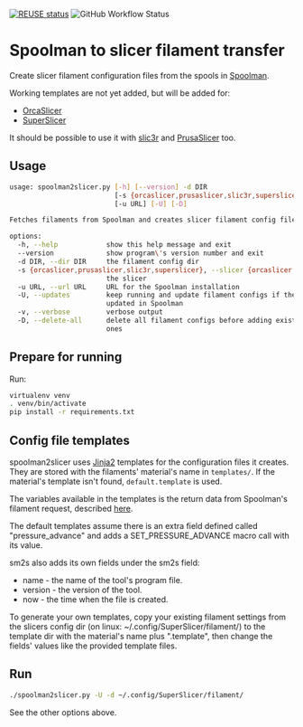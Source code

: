 <!--
SPDX-FileCopyrightText: 2024 Sebastian Andersson <sebastian@bittr.nu>

SPDX-License-Identifier: GPL-3.0-or-later
-->

[![REUSE status](https://api.reuse.software/badge/github.com/bofh69/nfc2klipper)](https://api.reuse.software/info/github.com/bofh69/sm2ss)
![GitHub Workflow Status](https://github.com/bofh69/sm2ss/actions/workflows/pylint.yml/badge.svg)

# Spoolman to slicer filament transfer
Create slicer filament configuration files from the spools in [Spoolman](https://github.com/Donkie/Spoolman).

Working templates are not yet added, but will be added for:

* [OrcaSlicer](https://github.com/SoftFever/OrcaSlicer)
* [SuperSlicer](https://github.com/supermerill/SuperSlicer)

It should be possible to use it with [slic3r](https://github.com/slic3r/Slic3r)
and [PrusaSlicer](https://github.com/prusa3d/PrusaSlicer) too.

## Usage

```sh
usage: spoolman2slicer.py [-h] [--version] -d DIR
                          [-s {orcaslicer,prusaslicer,slic3r,superslicer}]
                          [-u URL] [-U] [-D]

Fetches filaments from Spoolman and creates slicer filament config files.

options:
  -h, --help            show this help message and exit
  --version             show program\'s version number and exit
  -d DIR, --dir DIR     the filament config dir
  -s {orcaslicer,prusaslicer,slic3r,superslicer}, --slicer {orcaslicer,prusaslicer,slic3r,superslicer}
                        the slicer
  -u URL, --url URL     URL for the Spoolman installation
  -U, --updates         keep running and update filament configs if they\'re
                        updated in Spoolman
  -v, --verbose         verbose output
  -D, --delete-all      delete all filament configs before adding existing
                        ones
```

## Prepare for running

Run:
```sh
virtualenv venv
. venv/bin/activate
pip install -r requirements.txt
```


## Config file templates

spoolman2slicer uses [Jinja2](https://palletsprojects.com/p/jinja/) templates for the configuration files
it creates. They are stored with the filaments' material's name in
`templates/`. If the material's template isn't found,
`default.template` is used.

The variables available in the templates is the return data from Spoolman's filament request, described
[here](https://donkie.github.io/Spoolman/#tag/filament/operation/Get_filament_filament__filament_id__get).

The default templates assume there is an extra field defined called
"pressure_advance" and adds a SET_PRESSURE_ADVANCE macro call with its value.

sm2s also adds its own fields under the sm2s field:
* name - the name of the tool's program file.
* version - the version of the tool.
* now - the time when the file is created.

To generate your own templates, copy your existing filament settings
from the slicers config dir (on linux: ~/.config/SuperSlicer/filament/)
to the template dir with the material's name plus ".template", then
change the fields' values like the provided template files.


## Run

```sh
./spoolman2slicer.py -U -d ~/.config/SuperSlicer/filament/
```

See the other options above.
